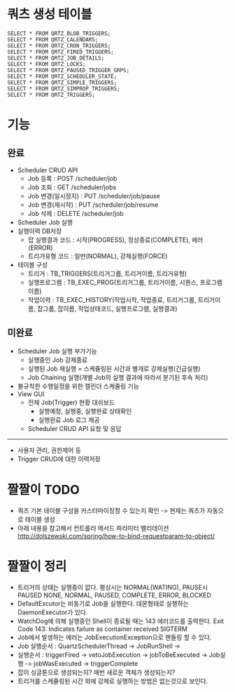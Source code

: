 # 쿼츠 생성 테이블
```text
SELECT * FROM QRTZ_BLOB_TRIGGERS;
SELECT * FROM QRTZ_CALENDARS;
SELECT * FROM QRTZ_CRON_TRIGGERS;
SELECT * FROM QRTZ_FIRED_TRIGGERS; 
SELECT * FROM QRTZ_JOB_DETAILS;
SELECT * FROM QRTZ_LOCKS;
SELECT * FROM QRTZ_PAUSED_TRIGGER_GRPS;
SELECT * FROM QRTZ_SCHEDULER_STATE;
SELECT * FROM QRTZ_SIMPLE_TRIGGERS;
SELECT * FROM QRTZ_SIMPROP_TRIGGERS; 
SELECT * FROM QRTZ_TRIGGERS; 
```

# 기능
## 완료
- Scheduler CRUD API
  - Job 등록 : POST /scheduler/job
  - Job 조회 : GET /scheduler/jobs
  - Job 변경(일시정지) : PUT /scheduler/job/pause
  - Job 변경(재시작) : PUT /scheduler/job/resume
  - Job 삭제 : DELETE /scheduler/job
- Scheduler Job 실행
- 실행이력 DB저장
  - 잡 실행결과 코드 : 시작(PROGRESS), 정상종료(COMPLETE), 에러(ERROR)
  - 트리거유형 코드 : 일반(NORMAL), 강제실행(FORCE)
- 테이블 구성
  - 트리거 : TB_TRIGGERS(트리거그룹, 트리거이름, 트리거유형)
  - 실행프로그램 : TB_EXEC_PROG(트리거그룹, 트리거이름, 시퀀스, 프로그램이름)
  - 작업이력 : TB_EXEC_HISTORY(작업시작, 작업종료, 트리거그룹, 트리거이름, 잡그룹, 잡이름, 작업상태코드, 실행프로그램, 실행결과)

## 미완료
- Scheduler Job 실행 부가기능
  - 실행중인 Job 강제종료
  - 실행된 Job 재실행 = 스케쥴링된 시간과 별개로 강제실행(긴급실행)
  - Job Chaining 실행(개별 Job의 실행 결과에 따라서 분기된 후속 처리)
- 불규칙한 수행일정을 위한 캘린더 스케쥴링 기능
- View GUI
  - 전체 Job(Trigger) 현황 대쉬보드
    - 실행예정, 실행중, 실행완료 상태확인
    - 실행완료 Job 로그 제공
  - Scheduler CRUD API 요청 및 응답
---------------------------------------------------------
- 사용자 관리, 권한제어 등
- Trigger CRUD에 대한 이력저장


# 짤짤이 TODO
- 쿼츠 기본 테이블 구성을 커스터마이징할 수 있는지 확인 -> 현재는 쿼츠가 자동으로 테이블 생성
- 아래 내용을 참고해서 컨트롤러 메서드 파라미터 밸리데이션
  http://dolszewski.com/spring/how-to-bind-requestparam-to-object/

# 짤짤이 정리
- 트리거의 상태는 실행중이 없다. 평상시는 NORMAL(WATING), PAUSE시 PAUSED
  NONE, NORMAL, PAUSED, COMPLETE, ERROR, BLOCKED
- DefaultExcutor는 비동기로 Job을 실행한다. 데몬형태로 실행하는 DaemonExecutor가 있다.
- WatchDog에 의해 실행중인 Shell이 종료될 때는 143 에러코드를 출력한다.
  Exit Code 143: Indicates failure as container received SIGTERM
- Job에서 발생하는 에러는 JobExecutionException으로 핸들링 할 수 있다.
- Job 실행순서 : QuartzSchedulerThread -> JobRunShell ->
- 실행순서 : triggerFired -> vetoJobExecution -> jobToBeExecuted -> Job실행 -> jobWasExecuted -> triggerComplete
- 잡이 싱글톤으로 생성되는지? 매번 새로운 객체가 생성되는지?
- 트리거를 스케쥴링된 시간 외에 강제로 실행하는 방법은 없는것으로 보인다.
